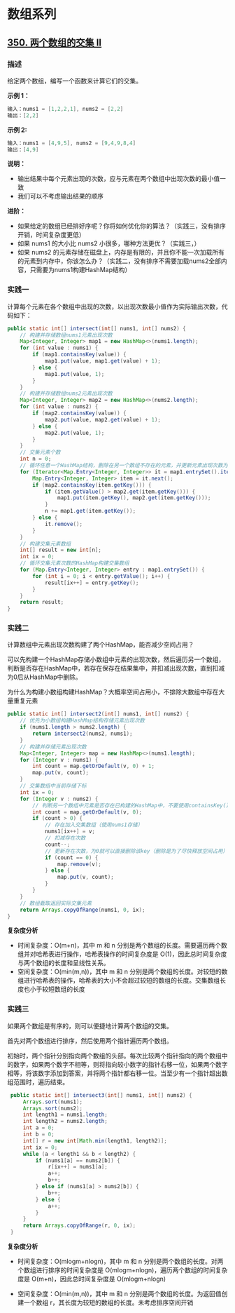 # 数组系列

## [350. 两个数组的交集 II](https://leetcode-cn.com/problems/intersection-of-two-arrays-ii/)

### 描述

给定两个数组，编写一个函数来计算它们的交集。

**示例 1：**

```java
输入：nums1 = [1,2,2,1], nums2 = [2,2]
输出：[2,2]
```

**示例 2:**

```java
输入：nums1 = [4,9,5], nums2 = [9,4,9,8,4]
输出：[4,9]
```

**说明：**

- 输出结果中每个元素出现的次数，应与元素在两个数组中出现次数的最小值一致
- 我们可以不考虑输出结果的顺序

**进阶：**

- 如果给定的数组已经排好序呢？你将如何优化你的算法？（实践三，没有排序开销，时间复杂度更低）
- 如果 nums1 的大小比 nums2 小很多，哪种方法更优？（实践三，）
- 如果 nums2 的元素存储在磁盘上，内存是有限的，并且你不能一次加载所有的元素到内存中，你该怎么办？（实践二，没有排序不需要加载nums2全部内容，只需要为nums1构建HashMap结构）

### 实践一

计算每个元素在各个数组中出现的次数，以出现次数最小值作为实际输出次数，代码如下：

```java
public static int[] intersect(int[] nums1, int[] nums2) {
    // 构建并存储数组nums1元素出现次数
    Map<Integer, Integer> map1 = new HashMap<>(nums1.length);
    for (int value : nums1) {
        if (map1.containsKey(value)) {
            map1.put(value, map1.get(value) + 1);
        } else {
            map1.put(value, 1);
        }
    }
    // 构建并存储数组nums2元素出现次数
    Map<Integer, Integer> map2 = new HashMap<>(nums2.length);
    for (int value : nums2) {
        if (map2.containsKey(value)) {
            map2.put(value, map2.get(value) + 1);
        } else {
            map2.put(value, 1);
        }
    }
    // 交集元素个数
    int n = 0;
    // 循环任意一个HashMap结构，删除在另一个数组不存在的元素，并更新元素出现次数为两个数组中出现次数的最小值
    for (Iterator<Map.Entry<Integer, Integer>> it = map1.entrySet().iterator(); it.hasNext(); ) {
        Map.Entry<Integer, Integer> item = it.next();
        if (map2.containsKey(item.getKey())) {
            if (item.getValue() > map2.get(item.getKey())) {
                map1.put(item.getKey(), map2.get(item.getKey()));
            }
            n += map1.get(item.getKey());
        } else {
            it.remove();
        }
    }
    // 构建交集元素数组
    int[] result = new int[n];
    int ix = 0;
    // 循环交集元素次数的HashMap构建交集数组
    for (Map.Entry<Integer, Integer> entry : map1.entrySet()) {
        for (int i = 0; i < entry.getValue(); i++) {
            result[ix++] = entry.getKey();
        }
    }
    return result;
}
```

### 实践二

计算数组中元素出现次数构建了两个HashMap，能否减少空间占用？

可以先构建一个HashMap存储小数组中元素的出现次数，然后遍历另一个数组，判断是否存在HashMap中，若存在保存在结果集中，并扣减出现次数，直到扣减为0后从HashMap中删除。

为什么为构建小数组构建HashMap？大概率空间占用小，不排除大数组中存在大量重复元素

```java
public static int[] intersect2(int[] nums1, int[] nums2) {
    // 优先为小数组构建HashMap结构存储元素出现次数
    if (nums1.length > nums2.length) {
        return intersect2(nums2, nums1);
    }
    // 构建并存储元素出现次数
    Map<Integer, Integer> map = new HashMap<>(nums1.length);
    for (Integer v : nums1) {
        int count = map.getOrDefault(v, 0) + 1;
        map.put(v, count);
    }
    // 交集数组中当前存储下标
    int ix = 0;
    for (Integer v : nums2) {
        // 判断另一个数组中元素是否存在已构建的HashMap中，不要使用containsKey(),直接获取value，下面需要用到
        int count = map.getOrDefault(v, 0);
        if (count > 0) {
            // 存在加入交集数组（使用nums1存储）
            nums1[ix++] = v;
            // 扣减存在次数
            count--;
            // 更新存在次数，为0就可以直接删除该key（删除是为了尽快释放空间占用）
            if (count == 0) {
                map.remove(v);
            } else {
                map.put(v, count);
            }
        }
    }
    // 数组截取返回实际交集元素
    return Arrays.copyOfRange(nums1, 0, ix);
}
```

**复杂度分析**

- 时间复杂度：O(m+n)，其中 m 和 n 分别是两个数组的长度。需要遍历两个数组并对哈希表进行操作，哈希表操作的时间复杂度是 O(1)，因此总时间复杂度与两个数组的长度和呈线性关系。
- 空间复杂度：O(min(m,n))，其中 m 和 n 分别是两个数组的长度。对较短的数组进行哈希表的操作，哈希表的大小不会超过较短的数组的长度。交集数组长度也小于较短数组的长度

### 实践三

如果两个数组是有序的，则可以便捷地计算两个数组的交集。

首先对两个数组进行排序，然后使用两个指针遍历两个数组。

初始时，两个指针分别指向两个数组的头部。每次比较两个指针指向的两个数组中的数字，如果两个数字不相等，则将指向较小数字的指针右移一位，如果两个数字相等，将该数字添加到答案，并将两个指针都右移一位。当至少有一个指针超出数组范围时，遍历结束。

```java
 public static int[] intersect3(int[] nums1, int[] nums2) {
     Arrays.sort(nums1);
     Arrays.sort(nums2);
     int length1 = nums1.length;
     int length2 = nums2.length;
     int a = 0;
     int b = 0;
     int[] r = new int[Math.min(length1, length2)];
     int ix = 0;
     while (a < length1 && b < length2) {
         if (nums1[a] == nums2[b]) {
             r[ix++] = nums1[a];
             a++;
             b++;
         } else if (nums1[a] > nums2[b]) {
             b++;
         } else {
             a++;
         }
     }
     return Arrays.copyOfRange(r, 0, ix);
 }
```

**复杂度分析**

- 时间复杂度：O(mlogm+nlogn)，其中 m 和 n 分别是两个数组的长度。对两个数组进行排序的时间复杂度是 O(mlogm+nlogn)，遍历两个数组的时间复杂度是 O(m+n)，因此总时间复杂度是 O(mlogm+nlogn)

- 空间复杂度：O(min(m,n))，其中 m 和 n 分别是两个数组的长度。为返回值创建一个数组 r，其长度为较短的数组的长度。未考虑排序空间开销
